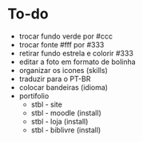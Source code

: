 To-do
=====


- trocar fundo verde por #ccc
- trocar fonte #fff por #333
- retirar fundo estrela e colorir #333
- editar a foto em formato de bolinha
- organizar os icones (skills)
- traduzir para o PT-BR
- colocar bandeiras (idioma) 
- portifolio
    - stbl - site
    - stbl - moodle (install)
    - stbl - loja (install)
    - stbl - biblivre (install)



